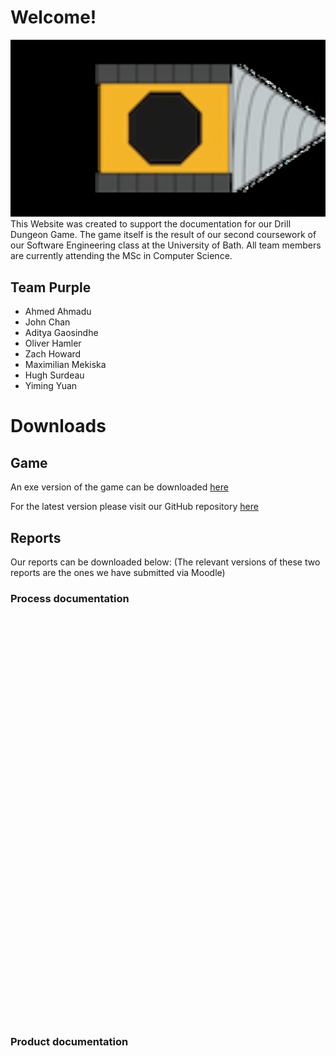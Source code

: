 <style>
	div {
		text-align: justify;
		text-justify: inter-word;
		font-family: "Times New Roman";			
	}

	object {
		display: block;
		margin: 0 auto;
	}
</style>



# Welcome!
![](gifs/drill_v2_2.gif)
This Website was created to support the documentation for our Drill Dungeon
Game. The game itself is the result of our second coursework of our Software
Engineering class at the University of Bath. All team members are currently
attending the MSc in Computer Science.

## Team Purple

- Ahmed Ahmadu
- John Chan
- Aditya Gaosindhe
- Oliver Hamler
- Zach Howard
- Maximilian Mekiska
- Hugh Surdeau
- Yiming Yuan


# Downloads


## Game

An exe version of the game can be downloaded [here](https://github.bath.ac.uk/hs706/DrillDungeonGame/releases/download/7.1/Drill.Dungeon.Game-1.0-win64.msi)

For the latest version please visit our GitHub repository [here](https://github.bath.ac.uk/hs706/DrillDungeonGame)




## Reports

Our reports can be downloaded below:
(The relevant versions of these two reports are the ones we have submitted via Moodle)

### Process documentation
<object data="documents/CW2_Process_Documentation.pdf" type="application/pdf" width="560" height="650">
</object>

### Product documentation
<object data="documents/CW2_ProductDocumentation.pdf" type="application/pdf" width="560" height="650">
</object>
